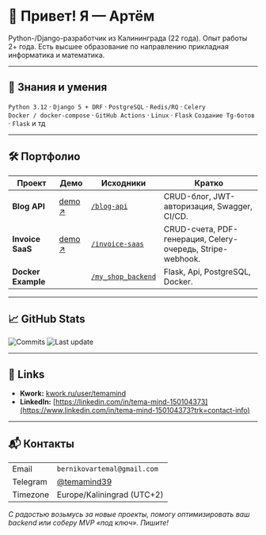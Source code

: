 # 👋 Привет! Я — Артём

Python-/Django-разработчик из Калининграда (22 года). Опыт работы 2+ года. 
Есть высшее образование по направлению прикладная информатика и математика.

---

## 🚀 Знания и умения

`Python 3.12` · `Django 5 + DRF` · `PostgreSQL` · `Redis/RQ` · `Celery`  
`Docker / docker-compose` · `GitHub Actions`  · `Linux` · `Flask`
`Создание Tg-ботов` · `Flask` и тд

---

## 🛠 Портфолио

| Проект | Демо | Исходники | Кратко |
|--------|------|-----------|--------|
| **Blog API** | [demo ↗](https://mindapi.ru) | [`/blog-api`](https://github.com/TemaMind/blog-api) | CRUD-блог, JWT-авторизация, Swagger, CI/CD. |
| **Invoice SaaS** | [demo ↗](https://invoice-saas.onrender.com/api/) | [`/invoice-saas`](https://github.com/TemaMind/invoice-saas) | CRUD-счета, PDF-генерация, Celery-очередь, Stripe-webhook. |
| **Docker Example** |  | [`/my_shop_backend`](https://github.com/TemaMind/my_shop_backend) | Flask, Api, PostgreSQL, Docker. |

---

## 📈 GitHub Stats
<!-- Badges сгенерированы на shields.io -->
![Commits](https://img.shields.io/badge/commits--per--year-600%2B-blueviolet)
![Last update](https://img.shields.io/date/1693526400)

---

## 📝 Links

* **Kwork:** [kwork.ru/user/temamind](https://kwork.ru/user/temamind)  
* **LinkedIn:** [https://linkedin.com/in/tema-mind-150104373](https://www.linkedin.com/in/tema-mind-150104373?trk=contact-info)

---

## 📬 Контакты

|  |  |
|--|--|
| Email | `bernikovartemal@gmail.com` |
| Telegram | [@temamind39](https://t.me/temamind39) |
| Timezone | Europe/Kaliningrad (UTC+2) |

_С радостью возьмусь за новые проекты, помогу оптимизировать ваш backend или соберу MVP «под ключ». Пишите!_
